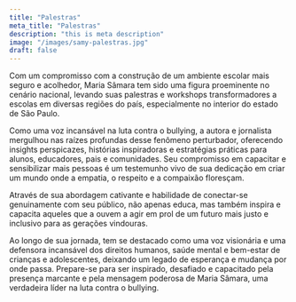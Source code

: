 ```yaml
---
title: "Palestras"
meta_title: "Palestras"
description: "this is meta description"
image: "/images/samy-palestras.jpg"
draft: false
---
```


Com um compromisso com a construção de um ambiente escolar mais seguro e acolhedor, Maria Sâmara tem sido uma figura proeminente no cenário nacional, levando suas palestras e workshops transformadores a escolas em diversas regiões do país, especialmente no interior do estado de São Paulo.


Como uma voz incansável na luta contra o bullying, a autora e jornalista mergulhou nas raízes profundas desse fenômeno perturbador, oferecendo insights perspicazes, histórias inspiradoras e estratégias práticas para alunos, educadores, pais e comunidades. Seu compromisso em capacitar e sensibilizar mais pessoas é um testemunho vivo de sua dedicação em criar um mundo onde a empatia, o respeito e a compaixão floresçam.


Através de sua abordagem cativante e habilidade de conectar-se genuinamente com seu público, não apenas educa, mas também inspira e capacita aqueles que a ouvem a agir em prol de um futuro mais justo e inclusivo para as gerações vindouras.


Ao longo de sua jornada, tem se destacado como uma voz visionária e uma defensora incansável dos direitos humanos, saúde mental e bem-estar de crianças e adolescentes, deixando um legado de esperança e mudança por onde passa. Prepare-se para ser inspirado, desafiado e capacitado pela presença marcante e pela mensagem poderosa de Maria Sâmara, uma verdadeira líder na luta contra o bullying.

